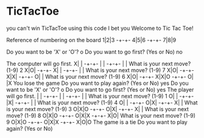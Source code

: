 # TicTacToe
you can't win TicTacToe using this code I bet you
Welcome to Tic Tac Toe!

Reference of numbering on the board
1|2|3
-+-+-
4|5|6
-+-+-
7|8|9




Do you want to be 'X' or 'O'?
o
Do you want to go first? (Yes or No)
no



The computer will go first.
X| | 
-+-+-
 | | 
-+-+-
 | | 
What is your next move? (1-9)
2
X|O| 
-+-+-
X| | 
-+-+-
 | | 
What is your next move? (1-9)
7
X|O| 
-+-+-
X|X| 
-+-+-
O| | 
What is your next move? (1-9)
6
X|O| 
-+-+-
X|X|O
-+-+-
O| |X
You lose the game
Do you want to play again? (Yes or No)
yes
Do you want to be 'X' or 'O'?
o
Do you want to go first? (Yes or No)
yes
The player will go first.
 | | 
-+-+-
 | | 
-+-+-
 | | 
What is your next move? (1-9)
1
O| | 
-+-+-
 |X| 
-+-+-
 | | 
What is your next move? (1-9)
4
O| | 
-+-+-
O|X| 
-+-+-
X| | 
What is your next move? (1-9)
3
O|X|O
-+-+-
O|X| 
-+-+-
X| | 
What is your next move? (1-9)
8
O|X|O
-+-+-
O|X|X
-+-+-
X|O| 
What is your next move? (1-9)
9
O|X|O
-+-+-
O|X|X
-+-+-
X|O|O
The game is a tie
Do you want to play again? (Yes or No)
